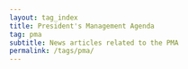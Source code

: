 ```yaml
---
layout: tag_index
title: President's Management Agenda
tag: pma
subtitle: News articles related to the PMA
permalink: /tags/pma/
---
```

